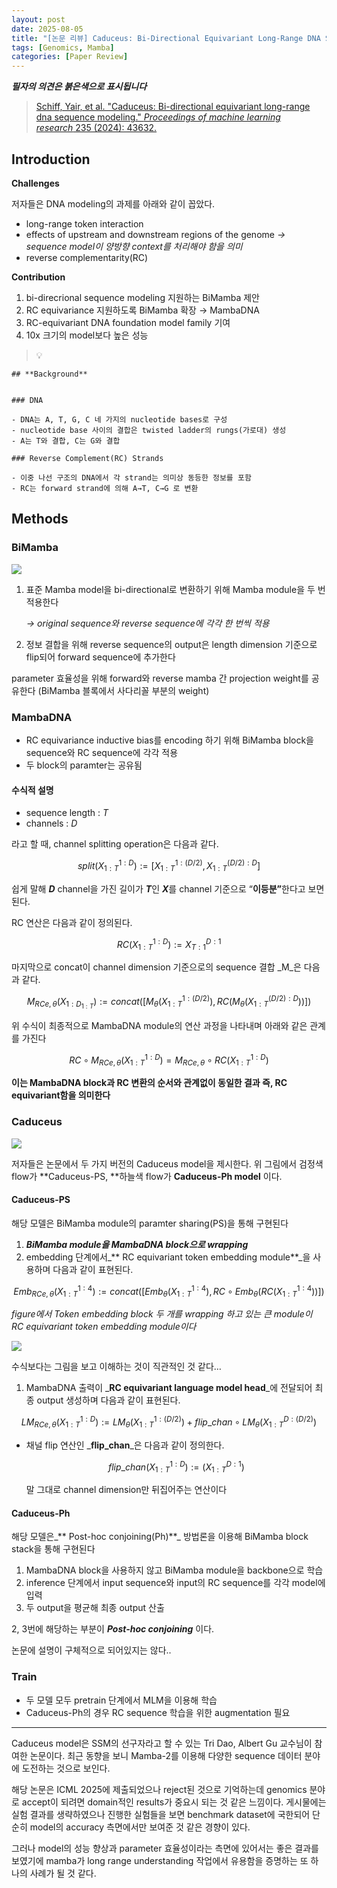 ```yaml
---
layout: post
date: 2025-08-05
title: "[논문 리뷰] Caduceus: Bi-Directional Equivariant Long-Range DNA Sequence Modeling"
tags: [Genomics, Mamba]
categories: [Paper Review]
---
```


<span class="notion-red">_**필자의 의견은 붉은색으로 표시됩니다**_</span>


> [Schiff, Yair, et al. "Caduceus: Bi-directional equivariant long-range dna sequence modeling." ](https://pmc.ncbi.nlm.nih.gov/articles/PMC12189541/)[_Proceedings of machine learning research_](https://pmc.ncbi.nlm.nih.gov/articles/PMC12189541/)[ 235 (2024): 43632.](https://pmc.ncbi.nlm.nih.gov/articles/PMC12189541/)



## Introduction


**Challenges**


저자들은 DNA modeling의 과제를 아래와 같이 꼽았다.

- long-range token interaction
- effects of upstream and downstream regions of the genome 
_→ sequence model이 양방향 context를 처리해야 함을 의미_
- reverse complementarity(RC)

**Contribution**

1. bi-direcrional sequence modeling 지원하는 BiMamba 제안
1. RC equivariance 지원하도록 BiMamba 확장 → MambaDNA
1. RC-equivariant DNA foundation model family 기여
1. 10x 크기의 model보다 높은 성능

> 💡 


	## **Background**


	### DNA

	- DNA는 A, T, G, C 네 가지의 nucleotide bases로 구성
	- nucleotide base 사이의 결합은 twisted ladder의 rungs(가로대) 생성
	- A는 T와 결합, C는 G와 결합

	### Reverse Complement(RC) Strands

	- 이중 나선 구조의 DNA에서 각 strand는 의미상 동등한 정보를 포함
	- RC는 forward strand에 의해 A→T, C→G 로 변환


## Methods



### BiMamba


![](https://prod-files-secure.s3.us-west-2.amazonaws.com/542b861c-36a8-4051-84e5-8804b6728dba/2c247d59-7815-4980-99f0-8f0d21f445a7/image.png?X-Amz-Algorithm=AWS4-HMAC-SHA256&X-Amz-Content-Sha256=UNSIGNED-PAYLOAD&X-Amz-Credential=ASIAZI2LB466XDJPNFEI%2F20251005%2Fus-west-2%2Fs3%2Faws4_request&X-Amz-Date=20251005T230101Z&X-Amz-Expires=3600&X-Amz-Security-Token=IQoJb3JpZ2luX2VjEOf%2F%2F%2F%2F%2F%2F%2F%2F%2F%2FwEaCXVzLXdlc3QtMiJHMEUCIQCQ7BnMBVXxpCqT%2FcF2e1jUV%2BNOal7WGsdGF3DWuuWL%2FgIgBUk3leXIbJZnwUIrQU6KkFtAPnuntZARtvXXoT3HrOkqiAQIgP%2F%2F%2F%2F%2F%2F%2F%2F%2F%2FARAAGgw2Mzc0MjMxODM4MDUiDLHMSWy%2BdKKQGFSshircA6Xi2DjqGnVLJVdwzwb2q8nJhLuSPCcvFhmZ6tyhpzk5T4f010vfq2xmkxTB6W64kUGTkXCxvwH6Rt56U%2FhfarwPMaJgXEsrULYX%2BUmoagImIYLDs8leI4knEBdiCK61ibFSg3iLWf50G84CWz5JOeWc8vzAJ0Npa89%2FtrnAeg4L2Oq8abUGvD9Fbu34aeLPLwSt0yP0zJ5iy1CzENK5BGv9tymXiiZ6%2FcqqIylbQGoP5ukh3vRVaRK6QmWj6yPVsaoiRTNpcr3q8IS3ptMFHWt1roDFeyYVwKP8PIJmdYJgQ7tDCUBcqMLUWLbUWegO6hum8dxT3HOeEwLEf6erdp%2FUBTbeoepfIIPw7JJSx1sXvJUUieVNBIu9clFVVf3fBOJNZiu3iRYZ4sG673SwdTt4dulAJxSHbjH9zbxlhyRsLlQZr%2FSc8HMNUEcqOXqvZqO40ZFi6bwIfVcq2r6rxqhcgyZ%2FAoEdvJSBsHjgj1TT%2FhbaEVZneWWKLylNNmKgtyd5n8m1z9RUYCtzKnLgiYJ548geK3Q33rKwsKf4I7nyjZhrAJdZ6fmEKgtZEQwyukQ5T2F1uV5ApLq70H%2BtSyvdbkL3QWnmkIlbjd1K1bmm5S5aoF54rVmSn%2FtrMILhi8cGOqUBScA9nPFzIxHMR45C1uPcUT4SUvUSQdLEVfVWHphf3fHg9a%2FS9UdW5vluiWG4qf92SxbnfSXeVLMUvRpceDVY8HCpQgTbHJoveesXrMdE9Q27rpDUmf1tEtbP3weNRRNWvBuBsF9C4CorL4kWOVJ8Yspwt8X8Wkt7BkWFHyE%2BNX8xgAJA48HrOnVOdk7Cp9VBqJCeu3c1sqcFox7Qcdb2jjte50Fi&X-Amz-Signature=a4d9444d1dda0bb9fa0c4ccf61b7ed532a74c09bf10d50187705545f38bdc599&X-Amz-SignedHeaders=host&x-amz-checksum-mode=ENABLED&x-id=GetObject)

1. 표준 Mamba model을 bi-directional로 변환하기 위해 Mamba module을 두 번 적용한다

	_→ original sequence와 reverse sequence에 각각 한 번씩 적용_

1. 정보 결합을 위해 reverse sequence의 output은 length dimension 기준으로 flip되어 forward sequence에 추가한다

parameter 효율성을 위해 forward와 reverse mamba 간 projection weight를 공유한다 (BiMamba 블록에서 사다리꼴 부분의 weight)



### MambaDNA

- RC equivariance inductive bias를 encoding 하기 위해 BiMamba block을 sequence와 RC sequence에 각각 적용
- 두 block의 paramter는 공유됨


#### 수식적 설명

- sequence length : _T_
- channels : _D_

라고 할 때,  channel splitting operation은 다음과 같다.


$$
split(X^{1:D}_{1:T}):=[X^{1:(D/2)}_{1:T},X^{(D/2):D}_{1:T}]
$$


<span class="notion-red">쉽게 말해 </span><span class="notion-red">_**D**_</span><span class="notion-red"> channel을 가진 길이가 </span><span class="notion-red">_**T**_</span><span class="notion-red">인 </span><span class="notion-red">_**X**_</span><span class="notion-red">를 channel 기준으로 “</span><span class="notion-red">**이등분”**</span><span class="notion-red">한다고 보면 된다.</span>


RC 연산은 다음과 같이 정의된다.


$$
RC(X^{1:D}_{1:T}):=X^{D:1}_{T:1}
$$


마지막으로 concat이 channel dimension 기준으로의 sequence 결합 _M_은 다음과 같다.


$$
M_{RCe,\theta}(X_{1:D_{1:T}}):=concat([M_{\theta}(X^{1:(D/2)}_{1:T}),RC(M_{\theta}(X^{(D/2):D}_{1:T}))])
$$


위 수식이 최종적으로 MambaDNA module의 연산 과정을 나타내며 아래와 같은 관계를 가진다


$$
RC\circ M_{RCe,\theta}(X^{1:D}_{1:T}) = M_{RCe,\theta} \circ RC(X^{1:D}_{1:T})
$$


**이는 MambaDNA block과 RC 변환의 순서와 관계없이 동일한 결과 즉, RC equivariant함을 의미한다**



### Caduceus


![](https://prod-files-secure.s3.us-west-2.amazonaws.com/542b861c-36a8-4051-84e5-8804b6728dba/f94a60d7-8145-473b-aef9-7c68d3ec604a/image.png?X-Amz-Algorithm=AWS4-HMAC-SHA256&X-Amz-Content-Sha256=UNSIGNED-PAYLOAD&X-Amz-Credential=ASIAZI2LB466XDJPNFEI%2F20251005%2Fus-west-2%2Fs3%2Faws4_request&X-Amz-Date=20251005T230101Z&X-Amz-Expires=3600&X-Amz-Security-Token=IQoJb3JpZ2luX2VjEOf%2F%2F%2F%2F%2F%2F%2F%2F%2F%2FwEaCXVzLXdlc3QtMiJHMEUCIQCQ7BnMBVXxpCqT%2FcF2e1jUV%2BNOal7WGsdGF3DWuuWL%2FgIgBUk3leXIbJZnwUIrQU6KkFtAPnuntZARtvXXoT3HrOkqiAQIgP%2F%2F%2F%2F%2F%2F%2F%2F%2F%2FARAAGgw2Mzc0MjMxODM4MDUiDLHMSWy%2BdKKQGFSshircA6Xi2DjqGnVLJVdwzwb2q8nJhLuSPCcvFhmZ6tyhpzk5T4f010vfq2xmkxTB6W64kUGTkXCxvwH6Rt56U%2FhfarwPMaJgXEsrULYX%2BUmoagImIYLDs8leI4knEBdiCK61ibFSg3iLWf50G84CWz5JOeWc8vzAJ0Npa89%2FtrnAeg4L2Oq8abUGvD9Fbu34aeLPLwSt0yP0zJ5iy1CzENK5BGv9tymXiiZ6%2FcqqIylbQGoP5ukh3vRVaRK6QmWj6yPVsaoiRTNpcr3q8IS3ptMFHWt1roDFeyYVwKP8PIJmdYJgQ7tDCUBcqMLUWLbUWegO6hum8dxT3HOeEwLEf6erdp%2FUBTbeoepfIIPw7JJSx1sXvJUUieVNBIu9clFVVf3fBOJNZiu3iRYZ4sG673SwdTt4dulAJxSHbjH9zbxlhyRsLlQZr%2FSc8HMNUEcqOXqvZqO40ZFi6bwIfVcq2r6rxqhcgyZ%2FAoEdvJSBsHjgj1TT%2FhbaEVZneWWKLylNNmKgtyd5n8m1z9RUYCtzKnLgiYJ548geK3Q33rKwsKf4I7nyjZhrAJdZ6fmEKgtZEQwyukQ5T2F1uV5ApLq70H%2BtSyvdbkL3QWnmkIlbjd1K1bmm5S5aoF54rVmSn%2FtrMILhi8cGOqUBScA9nPFzIxHMR45C1uPcUT4SUvUSQdLEVfVWHphf3fHg9a%2FS9UdW5vluiWG4qf92SxbnfSXeVLMUvRpceDVY8HCpQgTbHJoveesXrMdE9Q27rpDUmf1tEtbP3weNRRNWvBuBsF9C4CorL4kWOVJ8Yspwt8X8Wkt7BkWFHyE%2BNX8xgAJA48HrOnVOdk7Cp9VBqJCeu3c1sqcFox7Qcdb2jjte50Fi&X-Amz-Signature=1c331457e03dbe67943dd1c937b31aef6b2b3530d6c14ce59e928eec115aa53e&X-Amz-SignedHeaders=host&x-amz-checksum-mode=ENABLED&x-id=GetObject)


저자들은 논문에서 두 가지 버전의 Caduceus model을 제시한다. 위 그림에서 검정색 flow가 **Caduceus-PS, **하늘색 flow가 **Caduceus-Ph model** 이다.



#### Caduceus-PS


해당 모델은 BiMamba module의 paramter sharing(PS)을 통해 구현된다

1. _**BiMamba module을 MambaDNA block으로 wrapping**_
1. embedding 단계에서_** RC equivariant token embedding module**_을 사용하며 다음과 같이 표현된다.

$$
Emb_{RCe,\theta}(X^{1:4}_{1:T}):=concat([Emb_{\theta}(X^{1:4}_{1:T}),RC \circ Emb_{\theta}(RC(X^{1:4}_{1:T}))])
$$


_figure에서 Token embedding block 두 개를 wrapping 하고 있는 큰 module이 RC equivariant token embedding module이다_


![](https://prod-files-secure.s3.us-west-2.amazonaws.com/542b861c-36a8-4051-84e5-8804b6728dba/b175e4da-71eb-4e91-8c23-a06dabe673c9/image.png?X-Amz-Algorithm=AWS4-HMAC-SHA256&X-Amz-Content-Sha256=UNSIGNED-PAYLOAD&X-Amz-Credential=ASIAZI2LB466XDJPNFEI%2F20251005%2Fus-west-2%2Fs3%2Faws4_request&X-Amz-Date=20251005T230101Z&X-Amz-Expires=3600&X-Amz-Security-Token=IQoJb3JpZ2luX2VjEOf%2F%2F%2F%2F%2F%2F%2F%2F%2F%2FwEaCXVzLXdlc3QtMiJHMEUCIQCQ7BnMBVXxpCqT%2FcF2e1jUV%2BNOal7WGsdGF3DWuuWL%2FgIgBUk3leXIbJZnwUIrQU6KkFtAPnuntZARtvXXoT3HrOkqiAQIgP%2F%2F%2F%2F%2F%2F%2F%2F%2F%2FARAAGgw2Mzc0MjMxODM4MDUiDLHMSWy%2BdKKQGFSshircA6Xi2DjqGnVLJVdwzwb2q8nJhLuSPCcvFhmZ6tyhpzk5T4f010vfq2xmkxTB6W64kUGTkXCxvwH6Rt56U%2FhfarwPMaJgXEsrULYX%2BUmoagImIYLDs8leI4knEBdiCK61ibFSg3iLWf50G84CWz5JOeWc8vzAJ0Npa89%2FtrnAeg4L2Oq8abUGvD9Fbu34aeLPLwSt0yP0zJ5iy1CzENK5BGv9tymXiiZ6%2FcqqIylbQGoP5ukh3vRVaRK6QmWj6yPVsaoiRTNpcr3q8IS3ptMFHWt1roDFeyYVwKP8PIJmdYJgQ7tDCUBcqMLUWLbUWegO6hum8dxT3HOeEwLEf6erdp%2FUBTbeoepfIIPw7JJSx1sXvJUUieVNBIu9clFVVf3fBOJNZiu3iRYZ4sG673SwdTt4dulAJxSHbjH9zbxlhyRsLlQZr%2FSc8HMNUEcqOXqvZqO40ZFi6bwIfVcq2r6rxqhcgyZ%2FAoEdvJSBsHjgj1TT%2FhbaEVZneWWKLylNNmKgtyd5n8m1z9RUYCtzKnLgiYJ548geK3Q33rKwsKf4I7nyjZhrAJdZ6fmEKgtZEQwyukQ5T2F1uV5ApLq70H%2BtSyvdbkL3QWnmkIlbjd1K1bmm5S5aoF54rVmSn%2FtrMILhi8cGOqUBScA9nPFzIxHMR45C1uPcUT4SUvUSQdLEVfVWHphf3fHg9a%2FS9UdW5vluiWG4qf92SxbnfSXeVLMUvRpceDVY8HCpQgTbHJoveesXrMdE9Q27rpDUmf1tEtbP3weNRRNWvBuBsF9C4CorL4kWOVJ8Yspwt8X8Wkt7BkWFHyE%2BNX8xgAJA48HrOnVOdk7Cp9VBqJCeu3c1sqcFox7Qcdb2jjte50Fi&X-Amz-Signature=14d60aab8a5125276b1bc250c0fc7544fbf43aeac628b4f800bc7b58d1de6ae3&X-Amz-SignedHeaders=host&x-amz-checksum-mode=ENABLED&x-id=GetObject)


<span class="notion-red">수식보다는 그림을 보고 이해하는 것이 직관적인 것 같다…</span>

1. MambaDNA 출력이 _**RC equivariant language model head**_에 전달되어 최종 output 생성하며 다음과 같이 표현된다.

$$
LM_{RCe,\theta}(X^{1:D}_{1:T}):= LM_{\theta}(X^{1:(D/2)}_{1:T})+flip\_chan\circ LM_{\theta}(X^{D:(D/2)}_{1:T})
$$

- 채널 flip 연산인 _**flip\_chan**_은 다음과 같이 정의한다.

	$$
	flip\_chan(X^{1:D}_{1:T}):=(X^{D:1}_{1:T})
	$$


	말 그대로 channel dimension만 뒤집어주는 연산이다



#### Caduceus-Ph


해당 모델은_** Post-hoc conjoining(Ph)**_ 방법론을 이용해 BiMamba block stack을 통해 구현된다

1. MambaDNA block을 사용하지 않고 BiMamba module을 backbone으로 학습
1. inference 단계에서 input sequence와 input의 RC sequence를 각각 model에 입력
1. 두 output을 평균해 최종 output 산출

2, 3번에 해당하는 부분이 _**Post-hoc conjoining**_ 이다.


<span class="notion-red">논문에 설명이 구체적으로 되어있지는 않다..</span>



### Train

- 두 모델 모두 pretrain 단계에서 MLM을 이용해 학습
- Caduceus-Ph의 경우 RC sequence 학습을 위한 augmentation 필요

---


<span class="notion-red">Caduceus model은 SSM의 선구자라고 할 수 있는 Tri Dao, Albert Gu 교수님이 참여한 논문이다. 최근 동향을 보니 Mamba-2를 이용해 다양한 sequence 데이터 분야에 도전하는 것으로 보인다.</span>


<span class="notion-red">해당 논문은 ICML 2025에 제출되었으나 reject된 것으로 기억하는데 genomics 분야로 accept이 되려면 domain적인 results가 중요시 되는 것 같은 느낌이다. 게시물에는 실험 결과를 생략하였으나 진행한 실험들을 보면 benchmark dataset에 국한되어 단순히 model의 accuracy 측면에서만 보여준 것 같은 경향이 있다.</span>


<span class="notion-red">그러나 model의 성능 향상과 parameter 효율성이라는 측면에 있어서는 좋은 결과를 보였기에 mamba가 long range understanding 작업에서 유용함을 증명하는 또 하나의 사례가 될 것 같다.</span>

